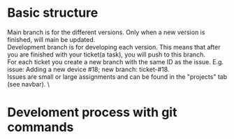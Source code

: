 # Basic structure
Main branch is for the different versions. Only when a new version is finished, will main be updated.\
Development branch is for developing each version. This means that after you are finished with your ticket(a task), you will push to this branch.\
For each ticket you create a new branch with the same ID as the issue. E.g. issue: Adding a new device #18; new branch: ticket-#18.\
Issues are small or large assignments and can be found in the "projects" tab (see navbar). \

# Develoment process with git commands
